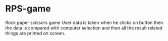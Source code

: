 # RPS-game
Rock paper scissors game
User data is taken when he clicks on button then the data is compared with computer selection and then all the result related things are printed on screen.
